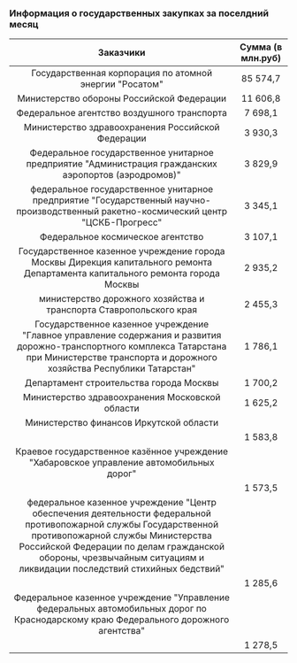 ### Информация о государственных закупках за поселдний месяц


| Заказчики                                                                                             | Сумма (в млн.руб)       |
| :-----------------------------------------------------:                                               | :---------------------: |   
| Государственная корпорация по атомной энергии "Росатом"                                                                                                                                          | 85 574,7 |
| Министерство обороны Российской Федерации                                                                                                                                                        | 11 606,8 |
| Федеральное агентство воздушного транспорта                                                                                                                                                      | 7 698,1  |
| Министерство здравоохранения Российской Федерации                                                                                                                                                | 3 930,3  |
| Федеральное государственное унитарное предприятие "Администрация гражданских аэропортов (аэродромов)"                                                                                            | 3 829,9  |
| федеральное государственное унитарное предприятие "Государственный научно-производственный ракетно-космический центр "ЦСКБ-Прогресс"                                                             | 3 345,1  |
| Федеральное космическое агентство                                                                                                                                                                | 3 107,1  |
| Государственное казенное учреждение города Москвы Дирекция капитального ремонта Департамента капитального ремонта города Москвы                                                                  | 2 935,2  |
| министерство дорожного хозяйства и транспорта Ставропольского края                                                                                                                               | 2 455,3  |
| Государственное казенное учреждение "Главное управление содержания и развития дорожно-транспортного комплекса Татарстана при Министерстве транспорта и дорожного хозяйства Республики Татарстан" | 1 786,1  |
| Департамент строительства города Москвы                                                                                                                                                          | 1 700,2  |
|Министерство здравоохранения Московской области                                                                                                                                                   | 1 625,2  |
|Министерство финансов Иркутской области
                                                  | 1 583,8  |
|Краевое государственное казённое учреждение "Хабаровское управление автомобильных дорог"
                                                  | 1 573,5  |
|федеральное казенное учреждение "Центр обеспечения деятельности федеральной противопожарной службы Государственной противопожарной службы Министерства Российской Федерации по делам гражданской обороны, чрезвычайным ситуациям и ликвидации последствий стихийных бедствий"
                                                  | 1 285,6  |
|Федеральное казенное учреждение "Управление федеральных автомобильных дорог по Краснодарскому краю Федерального дорожного агентства"
                                                  | 1 278,5  |
                                                  
                                                  
                                                

